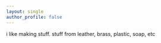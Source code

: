 ```yaml
---
layout: single
author_profile: false
---
```

i like making stuff.
stuff from leather, brass, plastic, soap, etc